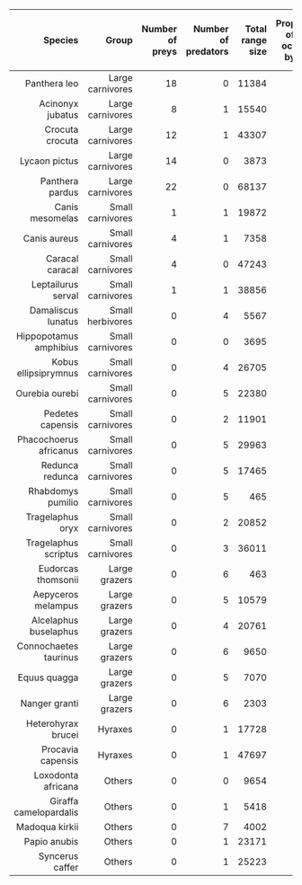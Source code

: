 |                Species |            Group | Number of preys | Number of predators | Total range size | Proportion of range occupied by preys | Proportion of range occupied by predators |
| ----------------------:| ----------------:| ---------------:| -------------------:| ----------------:| -------------------------------------:| -----------------------------------------:|
|           Panthera leo | Large carnivores |          18 |             0 |        11384 |                                 0.934 |                                         - |
|       Acinonyx jubatus | Large carnivores |           8 |               1 |        15540 |                                 0.560 |                                     0.670 |
|        Crocuta crocuta | Large carnivores |          12 |               1 |        43307 |                                 0.848 |                                     0.252 |
|          Lycaon pictus | Large carnivores |          14 |             0 |         3873 |                                 0.916 |                                         - |
|        Panthera pardus | Large carnivores |          22 |             0 |        68137 |                                 0.766 |                                         - |
|        Canis mesomelas | Small carnivores |           1 |               1 |        19872 |                                 0.190 |                                     0.995 |
|           Canis aureus | Small carnivores |           4 |               1 |         7358 |                                 0.000 |                                     0.780 |
|        Caracal caracal | Small carnivores |           4 |             0 |        47243 |                                 0.832 |                                         - |
|     Leptailurus serval | Small carnivores |           1 |               1 |        38856 |                                 0.011 |                                     0.979 |
|     Damaliscus lunatus | Small herbivores |         0 |               4 |         5567 |                                     - |                                     1 |
| Hippopotamus amphibius | Small carnivores |         0 |             0 |         3695 |                                     - |                                         - |
|   Kobus ellipsiprymnus | Small carnivores |         0 |               4 |        26705 |                                     - |                                     1 |
|         Ourebia ourebi | Small carnivores |         0 |               5 |        22380 |                                     - |                                     1 |
|       Pedetes capensis | Small carnivores |         0 |               2 |        11901 |                                     - |                                     1 |
| Phacochoerus africanus | Small carnivores |         0 |               5 |        29963 |                                     - |                                     0.999 |
|        Redunca redunca | Small carnivores |         0 |               5 |        17465 |                                     - |                                     1 |
|      Rhabdomys pumilio | Small carnivores |         0 |               5 |          465 |                                     - |                                     0.998 |
|       Tragelaphus oryx | Small carnivores |         0 |               2 |        20852 |                                     - |                                     0.991 |
|   Tragelaphus scriptus | Small carnivores |         0 |               3 |        36011 |                                     - |                                     0.984 |
|     Eudorcas thomsonii |    Large grazers |         0 |               6 |          463 |                                     - |                                     1 |
|     Aepyceros melampus |    Large grazers |         0 |               5 |        10579 |                                     - |                                     1 |
|  Alcelaphus buselaphus |    Large grazers |         0 |               4 |        20761 |                                     - |                                     1 |
|  Connochaetes taurinus |    Large grazers |         0 |               6 |         9650 |                                     - |                                     1 |
|           Equus quagga |    Large grazers |         0 |               5 |         7070 |                                     - |                                     1 |
|          Nanger granti |    Large grazers |         0 |               6 |         2303 |                                     - |                                     1 |
|     Heterohyrax brucei |          Hyraxes |         0 |               1 |        17728 |                                     - |                                     0.972 |
|      Procavia capensis |          Hyraxes |         0 |               1 |        47697 |                                     - |                                     0.647 |
|     Loxodonta africana |           Others |         0 |             0 |         9654 |                                     - |                                         - |
| Giraffa camelopardalis |           Others |         0 |               1 |         5418 |                                     - |                                     0.470 |
|         Madoqua kirkii |           Others |         0 |               7 |         4002 |                                     - |                                     1 |
|           Papio anubis |           Others |         0 |               1 |        23171 |                                     - |                                     0.938 |
|        Syncerus caffer |           Others |         0 |               1 |        25223 |                                     - |                                     0.250 |
